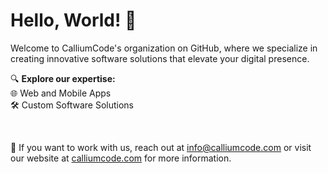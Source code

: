 # Hello, World! 👋

Welcome to CalliumCode's organization on GitHub, where we specialize in creating innovative software solutions that elevate your digital presence.

🔍 **Explore our expertise:**  
🌐 Web and Mobile Apps  
🛠️ Custom Software Solutions  

<br>

📧 If you want to work with us, reach out at [info@calliumcode.com](mailto:info@calliumcode.com) or visit our website at [calliumcode.com](https://calliumcode.com/) for more information.
